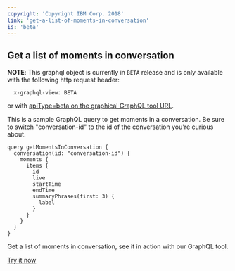 ```yaml
---
copyright: 'Copyright IBM Corp. 2018'
link: 'get-a-list-of-moments-in-conversation'
is: 'beta'
---
```

## Get a list of moments in conversation

**NOTE**: This graphql object is currently in `BETA` release and is only available with the following http request header:

      x-graphql-view: BETA

or with <a href="https://developer.watsonwork.ibm.com/tools/graphql?apiType=beta" target="_blank" >apiType=beta on the graphical GraphQL tool URL</a>.


This is a sample GraphQL query to get moments in a conversation. Be sure to switch "conversation-id" to the id of the conversation you're curious about.

```
query getMomentsInConversation {
  conversation(id: "conversation-id") {
    moments {
      items {
        id
        live
        startTime
        endTime
        summaryPhrases(first: 3) {
          label
        }
      }
    }
  }
}
```

Get a list of moments in conversation, see it in action with our GraphQL tool.

<div class="try-it-now">
      <a href="https://developer.watsonwork.ibm.com/tools/graphql?apiType=beta&query=query%20getMomentsInConversation%20%7B%0Aconversation(id%3A%20%22conversation-id%22)%20%7B%0Amoments%20%7B%0Aitems%20%7B%0Aid%0Alive%0AstartTime%0AendTime%0AsummaryPhrases(first%3A%203)%20%7B%0Alabel%0A%7D%0A%7D%0A%7D%0A%7D%0A%7D" target="_blank">Try it now</a>
</div>
